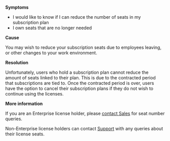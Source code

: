 
        

**Symptoms** 

*   I would like to know if I can reduce the number of seats in my subscription plan
*   I own seats that are no longer needed

**Cause** 

You may wish to reduce your subscription seats due to employees leaving, or other changes to your work environment.

**Resolution** 

Unfortunately, users who hold a subscription plan cannot reduce the amount of seats linked to their plan. This is due to the contracted period that subscriptions are tied to. Once the contracted period is over, users have the option to cancel their subscription plans if they do not wish to continue using the licenses.

 **More information** 

If you are an Enterprise license holder, please [contact Sales](https://store.unity.com/contact?type=sales) for seat number queries.

Non-Enterprise license holders can contact [Support](/hc/en-us/requests/new%20) with any queries about their license seats.

      